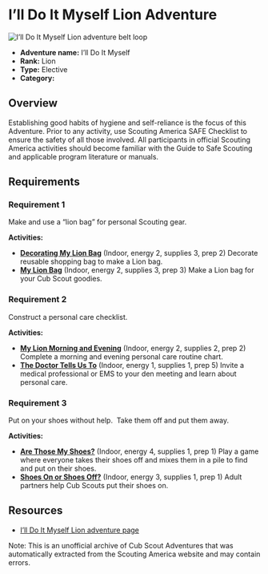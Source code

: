 # I’ll Do It Myself Lion Adventure

![I’ll Do It Myself Lion adventure belt loop](images/i’ll-do-it-myself.jpg)

- **Adventure name:** I’ll Do It Myself
- **Rank:** Lion
- **Type:** Elective
- **Category:** 

## Overview

Establishing good habits of hygiene and self-reliance is the focus of this Adventure. Prior to any activity, use Scouting America SAFE Checklist to ensure the safety of all those involved. All participants in official Scouting America activities should become familiar with the Guide to Safe Scouting and applicable program literature or manuals.

## Requirements

### Requirement 1

Make and use a “lion bag” for personal Scouting gear.

**Activities:**

- **[Decorating My Lion Bag](https://www.scouting.org/cub-scout-activities/decorating-my-lion-bag/)** (Indoor, energy 2, supplies 3, prep 2)
  Decorate reusable shopping bag to make a Lion bag.
- **[My Lion Bag](https://www.scouting.org/cub-scout-activities/my-lion-bag/)** (Indoor, energy 2, supplies 3, prep 3)
  Make a Lion bag for your Cub Scout goodies.

### Requirement 2

Construct a personal care checklist.

**Activities:**

- **[My Lion Morning and Evening](https://www.scouting.org/cub-scout-activities/my-lion-morning-and-evening/)** (Indoor, energy 2, supplies 2, prep 2)
  Complete a morning and evening personal care routine chart.
- **[The Doctor Tells Us To](https://www.scouting.org/cub-scout-activities/the-doctor-tells-us-to/)** (Indoor, energy 1, supplies 1, prep 5)
  Invite a medical professional or EMS to your den meeting and learn about personal care.

### Requirement 3

Put on your shoes without help.  Take them off and put them away.

**Activities:**

- **[Are Those My Shoes?](https://www.scouting.org/cub-scout-activities/are-those-my-shoes/)** (Indoor, energy 4, supplies 1, prep 1)
  Play a game where everyone takes their shoes off and mixes them in a pile to find and put on their shoes.
- **[Shoes On or Shoes Off?](https://www.scouting.org/cub-scout-activities/shoes-on-or-shoes-off/)** (Indoor, energy 3, supplies 1, prep 1)
  Adult partners help Cub Scouts put their shoes on.


## Resources

- [I’ll Do It Myself Lion adventure page](https://www.scouting.org/cub-scout-adventures/ill-do-it-myself/)

Note: This is an unofficial archive of Cub Scout Adventures that was automatically extracted from the Scouting America website and may contain errors.